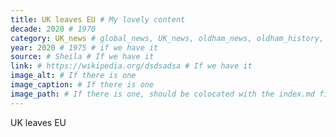 ```yaml
---
title: UK leaves EU # My lovely content
decade: 2020 # 1970
category: UK_news # global_news, UK_news, oldham_news, oldham_history, towers, surrounding_estate # Always exactly one category
year: 2020 # 1975 # if we have it
source: # Sheila # If we have it
link: # https://wikipedia.org/dsdsadsa # If we have it
image_alt: # If there is one
image_caption: # If there is one
image_path: # If there is one, should be colocated with the index.md file in the folder
---
```


UK leaves EU
